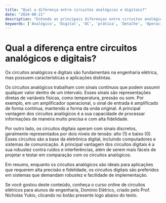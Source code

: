 ```yaml
---
title: "Qual a diferença entre circuitos analógicos e digitais?"
date: "2024-08-21"
description: "Entenda as principais diferenças entre circuitos analógicos e digitais no contexto de engenharia elétrica."
keywords: ['Analógico', 'Digital', 'DC', 'prática', 'Detalhe', 'Operacional']
---
```


# Qual a diferença entre circuitos analógicos e digitais?

Os circuitos analógicos e digitais são fundamentais na engenharia elétrica, mas possuem características e aplicações distintas. 

Os circuitos analógicos trabalham com sinais contínuos que podem assumir qualquer valor dentro de um intervalo. Esses sinais são representações diretas de variáveis físicas, como temperatura, pressão ou som. Por exemplo, em um amplificador operacional, o sinal de entrada é amplificado de forma contínua, mantendo a forma da onda original. A principal vantagem dos circuitos analógicos é a sua capacidade de processar informações de maneira muito precisa e com alta fidelidade.

Por outro lado, os circuitos digitais operam com sinais discretos, geralmente representados por dois níveis de tensão: alto (1) e baixo (0). Esses circuitos são a base da eletrônica digital, incluindo computadores e sistemas de comunicação. A principal vantagem dos circuitos digitais é a sua robustez contra ruídos e interferências, além de serem mais fáceis de projetar e testar em comparação com os circuitos analógicos.

Em resumo, enquanto os circuitos analógicos são ideais para aplicações que requerem alta precisão e fidelidade, os circuitos digitais são preferidos em sistemas que demandam robustez e facilidade de implementação.

Se você gostou deste conteúdo, conheça o curso online de circuitos elétricos para alunos de engenharia, Domínio Elétrico, criado pelo Prof. Nicholas Yukio, clicando no botão presente logo abaixo do texto.